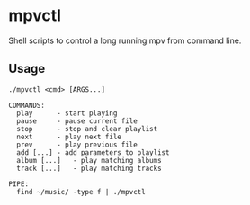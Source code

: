 # mpvctl

Shell scripts to control a long running mpv from command line.

## Usage

```
./mpvctl <cmd> [ARGS...]

COMMANDS:
  play		- start playing
  pause		- pause current file
  stop		- stop and clear playlist
  next		- play next file
  prev		- play previous file
  add [...]	- add parameters to playlist
  album [...]	- play matching albums
  track [...]	- play matching tracks

PIPE:
  find ~/music/ -type f | ./mpvctl
```
